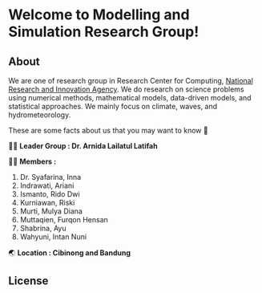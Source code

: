 # Welcome to Modelling and Simulation Research Group!

## About

We are one of research group in Research Center for Computing, [National Research and Innovation Agency](https://brin.go.id). We do research on science problems using numerical methods, mathematical models, data-driven models, and statistical approaches. We mainly focus on climate, waves, and hydrometeorology.

These are some facts about us that you may want to know :open_book:

:woman_technologist: **Leader Group : Dr. Arnida Lailatul Latifah**

:man::woman: **Members :**
1. Dr. Syafarina, Inna
2. Indrawati, Ariani
3. Ismanto, Rido Dwi
4. Kurniawan, Riski
5. Murti, Mulya Diana
6. Muttaqien, Furqon Hensan
7. Shabrina, Ayu
8. Wahyuni, Intan Nuni

:earth_asia: **Location : Cibinong and Bandung**

## License

<!--

**Here are some ideas to get you started:**

🙋‍♀️ A short introduction - what is your organization all about?
🌈 Contribution guidelines - how can the community get involved?
👩‍💻 Useful resources - where can the community find your docs? Is there anything else the community should know?
🍿 Fun facts - what does your team eat for breakfast?
🧙 Remember, you can do mighty things with the power of [Markdown](https://docs.github.com/github/writing-on-github/getting-started-with-writing-and-formatting-on-github/basic-writing-and-formatting-syntax)
-->
